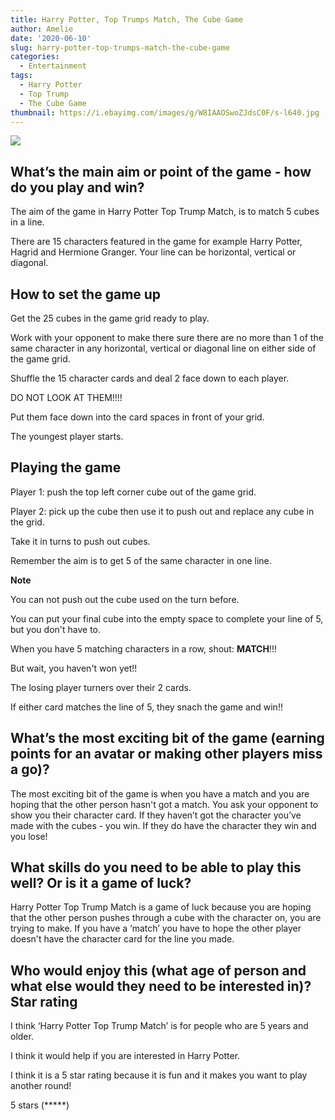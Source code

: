 ```yaml
---
title: Harry Potter, Top Trumps Match, The Cube Game
author: Amelie
date: '2020-06-10'
slug: harry-potter-top-trumps-match-the-cube-game
categories:
  - Entertainment
tags:
  - Harry Potter
  - Top Trump
  - The Cube Game
thumbnail: https://i.ebayimg.com/images/g/W8IAAOSwoZJdsC0F/s-l640.jpg
---
```


![](https://i.ebayimg.com/images/g/W8IAAOSwoZJdsC0F/s-l640.jpg)

## What’s the main aim or point of the game - how do you play and win?

The aim of the game in Harry Potter Top Trump Match, is to match 5 cubes in a line.

There are 15 characters featured in the game for example Harry Potter, Hagrid and Hermione Granger. Your line can be horizontal, vertical or diagonal.

## How to set the game up

Get the 25 cubes in the game grid ready to play.

Work with your opponent to make there sure there are no more than 1 of the same character in any horizontal, vertical or diagonal line on either side of the game grid.

Shuffle the 15 character cards and deal 2 face down to each player.

DO NOT LOOK AT THEM!!!!

Put them face down into the card spaces in front of your grid.

The youngest player starts.

## Playing the game

Player 1: push the top left corner cube out of the game grid.

Player 2: pick up the cube then use it to push out and replace any cube in the grid. 

Take it in turns to push out cubes.

Remember the aim is to get 5 of the same character in one line.

**Note**

You can not push out the cube used on the turn before.

You can put your final cube into the empty space to complete your line of 5, but you don't have to.

When you have 5 matching characters in a row, shout: **MATCH**!!!

But wait, you haven't won yet!!

The losing player turners over their 2 cards.

If either card matches the line of 5, they snach the game and win!!


## What’s the most exciting bit of the game (earning points for an avatar or making other players miss a go)?

The most exciting bit of the game is when you have a match and you are hoping that the other person hasn't got a match. You ask your opponent to show you their character card. If they haven’t got the character you’ve made with the cubes - you win. If they do have the character they win and you lose! 

## What skills do you need to be able to play this well? Or is it a game of luck?

Harry Potter Top Trump Match is a game of luck because you are hoping that the other person pushes through a cube with the character on, you are trying to make. If you have a ‘match’ you have to hope the other player doesn't have the character card for the line you made.
 
## Who would enjoy this (what age of person and what else would they need to be interested in)? Star rating

I think ‘Harry Potter Top Trump Match’ is for people who are 5 years and older.

I think it would help if you are interested in Harry Potter.

I think it is a 5 star rating because it is fun and it makes you want to play another round!

5 stars (*****)

